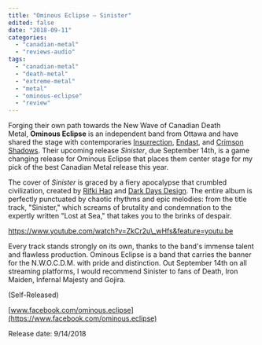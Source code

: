 ```yaml
---
title: "Ominous Eclipse – Sinister"
edited: false
date: "2018-09-11"
categories:
  - "canadian-metal"
  - "reviews-audio"
tags:
  - "canadian-metal"
  - "death-metal"
  - "extreme-metal"
  - "metal"
  - "ominous-eclipse"
  - "review"
---
```


Forging their own path towards the New Wave of Canadian Death Metal, **Ominous Eclipse** is an independent band from Ottawa and have shared the stage with contemporaries [Insurrection](https://www.facebook.com/insurrectionmetal), [Endast](https://www.facebook.com/EndastMusic/), and [Crimson Shadows](https://www.facebook.com/CrimsonShadowsBand/). Their upcoming release _Sinister_, due September 14th, is a game changing release for Ominous Eclipse that places them center stage for my pick of the best Canadian Metal release this year.

The cover of _Sinister_ is graced by a fiery apocalypse that crumbled civilization, created by [Rifki Haq](https://www.facebook.com/rifkihaq) and [Dark Days Design](https://www.facebook.com/darkdaysdesign/). The entire album is perfectly punctuated by chaotic rhythms and epic melodies: from the title track, "Sinister," which screams of brutality and condemnation to the expertly written "Lost at Sea," that takes you to the brinks of despair.

https://www.youtube.com/watch?v=ZkCr2u\_wHfs&feature=youtu.be

Every track stands strongly on its own, thanks to the band's immense talent and flawless production. Ominous Eclipse is a band that carries the banner for the N.W.O.C.D.M. with pride and distinction. Out September 14th on all streaming platforms, I would recommend Sinister to fans of Death, Iron Maiden, Infernal Majesty and Gojira.

(Self-Released)

[www.facebook.com/ominous.eclipse](https://www.facebook.com/ominous.eclipse)

Release date: 9/14/2018
